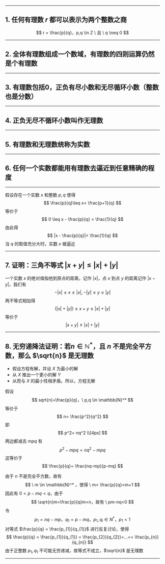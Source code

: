 
------

## 1. 任何有理数 $r$ 都可以表示为两个整数之商
$$
r = \frac{p}{q}，p,q \in Z \ 且 \ q \neq 0
$$

------

## 2. 全体有理数组成一个数域，有理数的四则运算仍然是个有理数

---

## 3. 有理数包括0，正负有尽小数和无尽循环小数（整数也是分数）

------

## 4. 正负无尽不循环小数叫作无理数

------

## 5. 有理数和无理数统称为实数

------

## 6. 任何一个实数都能用有理数去逼近到任意精确的程度

------

假设存在一个实数 $x$ 和整数 $p,q$ 使得
$$
\frac{p}{q}\leq x< \frac{p+1}{q}
$$
等价于
$$
0 \leq x - \frac{p}{q} < \frac{1}{q}
$$
由此得
$$
|x - \frac{p}{q}|< \frac{1}{q}
$$
当 $q$ 的取值充分大时，实数 $x$ 被逼近

------

## 7. 证明：三角不等式 $| x+y | \leq |x|+|y|$

一个实数 $x$ 的绝对值指他到原点的距离，记作 $|x|$，点 $x$ 到点 $y$ 的距离记作 $|x-y|$，我们有
$$
-|x|\leq x \leq |x|,-|y|\leq y \leq |y|
$$
两不等式相加得
$$
(|x|+|y|)\leq x+y \leq |x|+|y|
$$
等价于
$$
|x+y| \leq |x|+|y|
$$

------

## 8. 无穷递降法证明：若$n \in \mathbb{N}^*$，且 $n$ 不是完全平方数，那么 $\sqrt{n}$ 是无理数

- 假设方程有解，并设 $X$ 为最小的解
- 从 $X$ 推出一个更小的解 $Y$ 
- 从而与 $X$ 的最小性相矛盾。所以，方程无解

假设
$$
sqrt{n}=\frac{p}{q}，\ p,q \in  \mathbb{N}^*
$$
等价于
$$
n= \frac{p^2}{q^2}
$$
即
$$
p^2= nq^2 \\[4px]
$$
两边都减去 $mpq$ 有
$$
p^2-mpq=nq^2-mpq
$$
这等价于
$$
\frac{p}{q}= \frac{nq-mp}{p-mq}
$$

由于 $n$ 不是完全平方数，故有
$$
\ m \in  \mathbb{N}^* ，使得 \ m< \frac{p}{q}<m+1
$$
因此有 $0< p - mq<q$，由于
$$
\sqrt{n}m=\frac{p}{q}m<n，故有 \ pm-nq<0
$$
令
$$
p_{1}=nq-mp，q_{1}=p-mq，p_{1},q_{i}\in  N^*，p_{1}<1
$$
对等式 $\frac{p}{q} = \frac{p_{1}}{q_{1}}$ 进行反复讨论，使得
$$
\frac{p}{q} = \frac{p_{1}}{q_{1}} = \frac{p_{2}}{q_{2}}=…== \frac{p_{n}}{q_{n}}
$$
由于正整数 $p_{1},q_{1}$ 不可能无穷递减，故等式不成立，$\sqrt{n}$ 是无理数

------